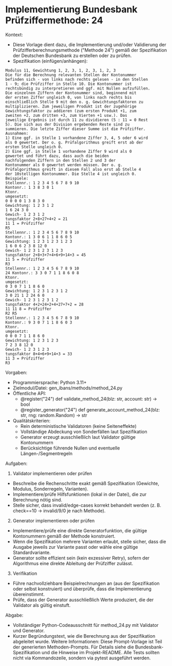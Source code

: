 # Implementierung Bundesbank Prüfziffermethode: 24

Kontext:
- Diese Vorlage dient dazu, die Implementierung und/oder Validierung der Prüfzifferberechnungsmethode ("Methode 24") gemäß der Spezifikation der Deutschen Bundesbank zu erstellen oder zu prüfen.
- Spezifikation (einfügen/anhängen):

```Text
Modulus 11, Gewichtung 1, 2, 3, 1, 2, 3, 1, 2, 3
Die für die Berechnung relevanten Stellen der Kontonummer
befinden sich - von links nach rechts gelesen - in den Stellen
1 - 9; die Prüfziffer in Stelle 10. Die Kontonummer ist
rechtsbündig zu interpretieren und ggf. mit Nullen aufzufüllen.
Die einzelnen Ziffern der Kontonummer sind, beginnend mit
der ersten Ziffer ungleich 0, von links nach rechts bis
einschließlich Stelle 9 mit den o. g. Gewichtungsfaktoren zu
multiplizieren. Zum jeweiligen Produkt ist der zugehörige
Gewichtungsfaktor zu addieren (zum ersten Produkt +1, zum
zweiten +2, zum dritten +3, zum Vierten +1 usw.). Das
jeweilige Ergebnis ist durch 11 zu dividieren (5 : 11 = 0 Rest
5). Die sich aus der Division ergebenden Reste sind zu
summieren. Die letzte Ziffer dieser Summe ist die Prüfziffer.
Ausnahmen:
1) Eine ggf. in Stelle 1 vorhandene Ziffer 3, 4, 5 oder 6 wird
als 0 gewertet. Der o. g. Prüfalgorithmus greift erst ab der
ersten Stelle ungleich 0.
2) Eine ggf. in Stelle 1 vorhandene Ziffer 9 wird als 0
gewertet und führt dazu, dass auch die beiden
nachfolgenden Ziffern in den Stellen 2 und 3 der
Kontonummer als 0 gewertet werden müssen. Der o. g.
Prüfalgorithmus greift in diesem Fall also erst ab Stelle 4
der 10stelligen Kontonummer. Die Stelle 4 ist ungleich 0.
Beispiele:
Stellennr.: 1 2 3 4 5 6 7 8 9 10
Kontonr.: 1 3 8 3 0 1
Ktonr.
umgesetzt:
0 0 0 0 1 3 8 3 0
Gewichtung: 1 2 3 1 2
1 6 24 3 0
Gewich- 1 2 3 1 2
tungsfaktor 2+8+27+4+2 = 21
11 1 = Prüfziffer
R5
Stellennr.: 1 2 3 4 5 6 7 8 9 10
Kontonr.: 1 3 0 6 1 1 8 6 0 5
Gewichtung: 1 2 3 1 2 3 1 2 3
1 6 0 6 2 3 8 12 0
Gewich- 1 2 3 1 2 3 1 2 3
tungsfaktor 2+8+3+7+4+6+9+14+3 = 45
11 5 = Prüfziffer
R3
Stellennr.: 1 2 3 4 5 6 7 8 9 10
24 Kontonr.: 3 3 0 7 1 1 8 6 0 8
Ktonr.
umgesetzt:
0 3 0 7 1 1 8 6 0
Gewichtung: 1 2 3 1 2 3 1 2
3 0 21 1 2 24 6 0
Gewich- 1 2 3 1 2 3 1 2
tungsfaktor 4+2+24+2+4+27+7+2 = 28
11 11 8 = Prüfziffer
R2 R5
Stellennr.: 1 2 3 4 5 6 7 8 9 10
Kontonr.: 9 3 0 7 1 1 8 6 0 3
Ktonr.
umgesetzt:
0 0 0 7 1 1 8 6 0
Gewichtung: 1 2 3 1 2 3
7 2 3 8 12 0
Gewich- 1 2 3 1 2 3
tungsfaktor 8+4+6+9+14+3 = 33
11 3 = Prüfziffer
R3
```

Vorgaben:
- Programmiersprache: Python 3.11+
- Zielmodul/Datei: gen_ibans/methods/method_24.py
- Öffentliche API:
  - @register("24") def validate_method_24(blz: str, account: str) -> bool
  - @register_generator("24") def generate_account_method_24(blz: str, rng: random.Random) -> str
- Qualitätskriterien:
  - Rein deterministische Validatoren (keine Seiteneffekte)
  - Vollständige Abdeckung von Sonderfällen laut Spezifikation
  - Generator erzeugt ausschließlich laut Validator gültige Kontonummern
  - Berücksichtige führende Nullen und eventuelle Längen-/Segmentregeln

Aufgaben:
1) Validator implementieren oder prüfen
- Beschreibe die Rechenschritte exakt gemäß Spezifikation (Gewichte, Modulus, Sonderregeln, Varianten).
- Implementiere/prüfe Hilfsfunktionen (lokal in der Datei), die zur Berechnung nötig sind.
- Stelle sicher, dass invalid/edge-cases korrekt behandelt werden (z. B. check==10 -> invalid/9/0 je nach Methode).

2) Generator implementieren oder prüfen
- Implementiere/prüfe eine direkte Generatorfunktion, die gültige Kontonummern gemäß der Methode konstruiert.
- Wenn die Spezifikation mehrere Varianten erlaubt, stelle sicher, dass die Ausgabe jeweils zur Variante passt oder wähle eine gültige Standardvariante.
- Generator sollte effizient sein (kein exzessiver Retry), sofern der Algorithmus eine direkte Ableitung der Prüfziffer zulässt.

3) Verifikation
- Führe nachvollziehbare Beispielrechnungen an (aus der Spezifikation oder selbst konstruiert) und überprüfe, dass die Implementierung übereinstimmt.
- Prüfe, dass der Generator ausschließlich Werte produziert, die der Validator als gültig einstuft.

Abgabe:
- Vollständiger Python-Codeausschnitt für method_24.py mit Validator und Generator.
- Kurzer Begründungstext, wie die Berechnung aus der Spezifikation abgeleitet wurde.
Weitere Informationen: Diese Prompt-Vorlage ist Teil der generierten Methoden-Prompts. Für Details siehe die Bundesbank-Spezifikation und die Hinweise im Projekt-README.
Alle Tests sollten nicht via Kommandozeile, sondern via pytest ausgeführt werden.
